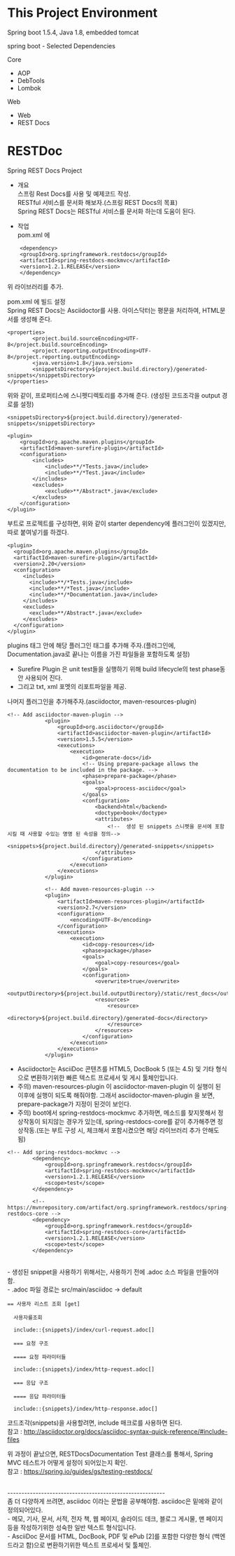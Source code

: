 # This Project Environment
Spring boot 1.5.4, Java 1.8, embedded tomcat <br>

spring boot - Selected Dependencies

Core
- AOP
- DebTools
- Lombok

Web
- Web
- REST Docs

# RESTDoc
Spring REST Docs Project <br>

- 개요 <br>
스프링 Rest Docs를 사용 및 예제코드 작성. <br>
RESTful 서비스를 문서화 해보자.(스프링 REST Docs의 목표) <br>
Spring REST Docs는 RESTful 서비스를 문서화 하는데 도움이 된다. <br>

- 작업 <br>
pom.xml 에 <br>
 ```
     <dependency>
     <groupId>org.springframework.restdocs</groupId>
     <artifactId>spring-restdocs-mockmvc</artifactId>
     <version>1.2.1.RELEASE</version>
     </dependency>
 ```
위 라이브러리를 추가. <br>

pom.xml 에 빌드 설정<br>
Spring REST Docs는 Asciidoctor를 사용. 아이스닥터는 평문을 처리하여, HTML문서를 생성해 준다. <br>

```
<properties>
        <project.build.sourceEncoding>UTF-8</project.build.sourceEncoding>
        <project.reporting.outputEncoding>UTF-8</project.reporting.outputEncoding>
        <java.version>1.8</java.version>
        <snippetsDirectory>${project.build.directory}/generated-snippets</snippetsDirectory>
</properties>
```

위와 같이, 프로퍼티스에 스니펫디렉토리를 추가해 준다. (생성된 코드조각을 output 경로를 설정)
```
<snippetsDirectory>${project.build.directory}/generated-snippets</snippetsDirectory>
```

```
<plugin>
	<groupId>org.apache.maven.plugins</groupId>
	<artifactId>maven-surefire-plugin</artifactId>
	<configuration>
   		<includes>
		    <include>**/*Tests.java</include>
		    <include>**/*Test.java</include>
    	</includes>
	    <excludes>
		    <exclude>**/Abstract*.java</exclude>
	    </excludes>
	</configuration>
</plugin>
```
부트로 프로젝트를 구성하면, 위와 같이 starter dependency에 플러그인이 있겠지만, 따로 붙여넣기를 하겠다.

```
<plugin>
  <groupId>org.apache.maven.plugins</groupId>
  <artifactId>maven-surefire-plugin</artifactId>
  <version>2.20</version>
  <configuration>
     <includes>
       <include>**/*Tests.java</include>
       <include>**/*Test.java</include>
       <include>**/*Documentation.java</include>
     </includes>
     <excludes>
       <exclude>**/Abstract*.java</exclude>
     </excludes>
  </configuration>
</plugin>
```
plugins 태그 안에 해당 플러그인 태그를 추가해 주자.(플러그인에, Documentation.java로 끝나는 이름을 가진 파일들을 포함하도록 설정) <br>
* Surefire Plugin 은 unit test들을 실행하기 위해 build lifecycle의 test phase동안 사용되어 진다. 
* 그리고 txt, xml 포멧의 리포트파일을 제공. <br>

나머지 플러그인을 추가해주자.(asciidoctor, maven-resources-plugin)

```
<!-- Add asciidoctor-maven-plugin -->
            <plugin>
                <groupId>org.asciidoctor</groupId>
                <artifactId>asciidoctor-maven-plugin</artifactId>
                <version>1.5.5</version>
                <executions>
                    <execution>
                        <id>generate-docs</id>
                        <!-- Using prepare-package allows the documentation to be included in the package. -->
                        <phase>prepare-package</phase>
                        <goals>
                            <goal>process-asciidoc</goal>
                        </goals>
                        <configuration>
                            <backend>html</backend>
                            <doctype>book</doctype>
                            <attributes>
                                <!--  생성 된 snippets 스니펫을 문서에 포함시킬 때 사용할 수있는 명명 된 속성을 정의-->
                                <snippets>${project.build.directory}/generated-snippets</snippets>
                            </attributes>
                        </configuration>
                    </execution>
                </executions>
            </plugin>
            
            <!-- Add maven-resources-plugin -->
            <plugin>
                <artifactId>maven-resources-plugin</artifactId>
                <version>2.7</version>
                <configuration>
                    <encoding>UTF-8</encoding>
                </configuration>
                <executions>
                    <execution>
                        <id>copy-resources</id>
                        <phase>package</phase>
                        <goals>
                            <goal>copy-resources</goal>
                        </goals>
                        <configuration>
                            <overwrite>true</overwrite>
                            <outputDirectory>${project.build.outputDirectory}/static/rest_docs</outputDirectory>
                            <resources>
                                <resource>
                                    <directory>${project.build.directory}/generated-docs</directory>
                                </resource>
                            </resources>
                        </configuration>
                    </execution>
                </executions>
            </plugin>
```
- Asciidoctor는 AsciiDoc 콘텐츠를 HTML5, DocBook 5 (또는 4.5) 및 기타 형식으로 변환하기위한 빠른 텍스트 프로세서 및 게시 툴체인입니다.
- 주의) maven-resources-plugin 이 asciidoctor-maven-plugin 이 실행이 된 이후에 실행이 되도록 해줘야함. 그래서 asciidoctor-maven-plugin 을 보면, prepare-package가 지정이 된것이 보인다.
- 주의) boot에서 spring-restdocs-mockmvc 추가하면, 메소드를 찾지못해서 정상작동이 되지않는 경우가 있는데, spring-restdocs-core를 같이 추가해주면 정상작동.(또는 부트 구성 시, 체크해서 포함시켰으면 해당 라이브러리 추가 안해도 됨)
```
<!-- Add spring-restdocs-mockmvc -->
        <dependency>
            <groupId>org.springframework.restdocs</groupId>
            <artifactId>spring-restdocs-mockmvc</artifactId>
            <version>1.2.1.RELEASE</version>
            <scope>test</scope>
        </dependency>

        <!-- https://mvnrepository.com/artifact/org.springframework.restdocs/spring-restdocs-core -->
        <dependency>
            <groupId>org.springframework.restdocs</groupId>
            <artifactId>spring-restdocs-core</artifactId>
            <version>1.2.1.RELEASE</version>
            <scope>test</scope>
        </dependency>
```
<br>
- 생성된 snippet을 사용하기 위해서는, 사용하기 전에 .adoc 소스 파일을 만들어야 함. <br>
- .adoc 파일 경로는 src/main/asciidoc -> default

```
== 사용자 리스트 조회 [get]
  
  사용자를조회
  
  include::{snippets}/index/curl-request.adoc[]
  
  === 요청 구조
  
  ==== 요청 파라미터들
  
  include::{snippets}/index/http-request.adoc[]
  
  === 응답 구조
  
  ==== 응답 파라미터들
  
  include::{snippets}/index/http-response.adoc[]
```
코드조각(snippets)을 사용할려면, include 매크로를 사용하면 된다.<br>
참고 : http://asciidoctor.org/docs/asciidoc-syntax-quick-reference/#include-files
<br>

위 과정이 끝났으면, RESTDocsDocumentation Test 클래스를 통해서, Spring MVC 테스트가 어떻게 설정이 되어있는지 확인.
<br>
참고 : 
https://spring.io/guides/gs/testing-restdocs/

<br>
--------------------------------------------------------
<br>
좀 더 다양하게 쓰려면, asciidoc 이라는 문법을 공부해야함.
asciidoc은 밑에와 같이 정의되어있다. <br>
- 메모, 기사, 문서, 서적, 전자 책, 웹 페이지, 슬라이드 데크, 블로그 게시물, 맨 페이지 등을 작성하기위한 성숙한 일반 텍스트 형식입니다.<br>
- AsciiDoc 문서를 HTML, DocBook, PDF 및 ePub [2]를 포함한 다양한 형식 (백엔드라고 함)으로 변환하기위한 텍스트 프로세서 및 툴체인.<br>
